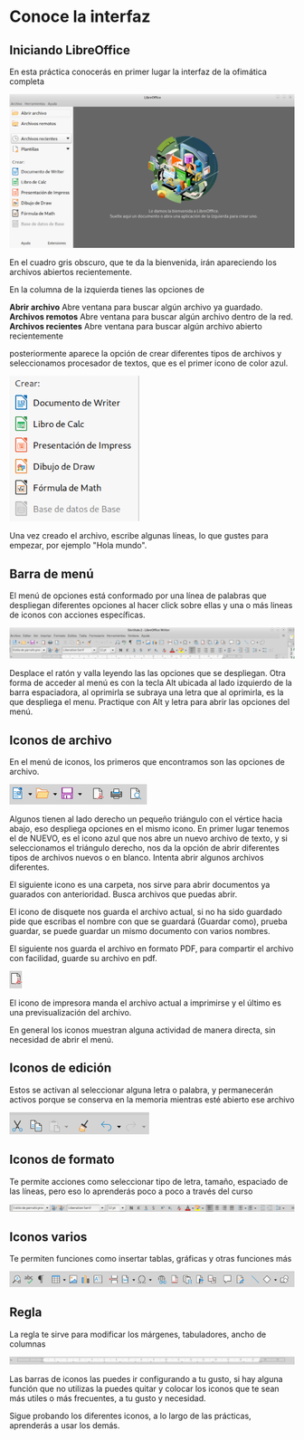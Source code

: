 # Conoce la interfaz

## Iniciando LibreOffice

En esta práctica conocerás en primer lugar la interfaz de la ofimática completa 

![seleccionar](01-interfaz/01Pantalla_inicio.png)

En el cuadro gris obscuro, que te da la bienvenida, irán apareciendo los archivos abiertos recientemente. 

En la columna de la izquierda tienes las opciones de 

__Abrir archivo__           Abre ventana para buscar algún archivo ya guardado.
__Archivos remotos__        Abre ventana para buscar algún archivo dentro de la red.
__Archivos recientes__      Abre ventana para buscar algún archivo abierto recientemente

posteriormente aparece la opción de crear diferentes tipos de archivos y seleccionamos procesador de textos, que es el primer icono de color azul.

![seleccionar](01-interfaz/02crear.png)

Una vez creado el archivo, escribe algunas líneas, lo que gustes para empezar, por ejemplo "Hola mundo".

## Barra de menú

El menú de opciones está conformado por una línea de palabras que despliegan diferentes opciones al hacer click sobre ellas y una o más lineas de iconos con acciones específicas.

![seleccionar](01-interfaz/03barramenu.png)

Desplace el ratón y valla leyendo las las opciones que se despliegan. Otra forma de acceder al menú es con la tecla Alt ubicada al lado izquierdo de la barra espaciadora, al oprimirla se subraya una letra que al oprimirla, es la que despliega el menu.
Practique con Alt y letra para abrir las opciones del menú.
 
## Iconos de archivo

En el menú de iconos, los primeros que encontramos son las opciones de archivo.

![seleccionar](01-interfaz/04archivo.png)

Algunos tienen al lado derecho un pequeño triángulo con el vértice hacia abajo, eso despliega opciones en el mismo icono.
En primer lugar tenemos el de NUEVO, es el icono azul que nos abre un nuevo archivo de texto, y si seleccionamos el triángulo derecho, nos da la opción de abrir diferentes tipos de archivos nuevos o en blanco. Intenta abrir algunos archivos diferentes.

El siguiente icono es una carpeta, nos sirve para abrir documentos ya guarados con anterioridad. Busca archivos que puedas abrir.

El icono de disquete nos guarda el archivo actual, si no ha sido guardado pide que escribas el nombre con que se guardará (Guardar como), prueba guardar, se puede guardar un mismo documento con varios nombres.

El siguiente nos guarda el archivo en formato PDF, para compartir el archivo con facilidad, guarde su archivo en pdf.

![seleccionar](01-interfaz/4.1pdf.png)

El icono de impresora manda el archivo actual a imprimirse y el último es una previsualización del archivo.

En general los iconos muestran alguna actividad de manera directa, sin necesidad de abrir el menú.

## Iconos de edición

Estos se activan al seleccionar alguna letra o palabra, y permanecerán activos porque se conserva en la memoria mientras esté abierto ese archivo

![seleccionar](01-interfaz/05edicion.png)

## Iconos de formato

Te permite acciones como seleccionar tipo de letra, tamaño, espaciado de las líneas, pero eso lo aprenderás poco a poco a través del curso

![seleccionar](01-interfaz/07formato.png)

## Iconos varios

Te permiten funciones como insertar tablas, gráficas y otras funciones más

![seleccionar](01-interfaz/06otros.png)

## Regla

La regla te sirve para modificar los márgenes, tabuladores, ancho de columnas

![seleccionar](01-interfaz/08tab.png)

Las barras de iconos las puedes ir configurando a tu gusto, si hay alguna función que no utilizas la puedes quitar y colocar los iconos que te sean más utiles o más frecuentes, a tu gusto y necesidad.

Sigue probando los diferentes iconos, a lo largo de las prácticas, aprenderás a usar los demás.

